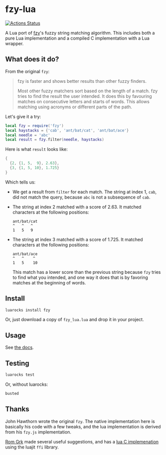 # fzy-lua

[![Actions Status](https://github.com/swarn/fzy-lua/workflows/build/badge.svg)](https://github.com/swarn/fzy-lua/actions)

A Lua port of [fzy](https://github.com/jhawthorn/fzy)'s fuzzy string matching
algorithm. This includes both a pure Lua implementation and a compiled C
implementation with a Lua wrapper.


## What does it do?

From the original `fzy`:

> fzy is faster and shows better results than other fuzzy finders.
>
> Most other fuzzy matchers sort based on the length of a match. fzy tries to
> find the result the user intended. It does this by favouring matches on
> consecutive letters and starts of words. This allows matching using acronyms
> or different parts of the path.

Let's give it a try:

``` lua
local fzy = require('fzy')
local haystacks = {'cab', 'ant/bat/cat', 'ant/bat/ace'}
local needle = 'abc'
local result = fzy.filter(needle, haystacks)
```

Here is what `result` looks like:
``` lua
{
  {2, {1, 5,  9}, 2.63},
  {3, {1, 5, 10}, 1.725}
}
```
Which tells us:

- We get a result from `filter` for each match. The string at index 1, `cab`,
  did not match the query, because `abc` is not a subsequence of `cab`.

- The string at index 2 matched with a score of 2.63. It matched characters at
  the following positions:

      ant/bat/cat
      ^   ^   ^
      1   5   9

- The string at index 3 matched with a score of 1.725. It matched characters at
  the following positions:

      ant/bat/ace
      ^   ^    ^
      1   5    10

  This match has a lower score than the previous string because `fzy` tries to
  find what you intended, and one way it does that is by favoring matches at
  the beginning of words.


## Install

``` sh
luarocks install fzy
```

Or, just download a copy of `fzy_lua.lua` and drop it in your project.


## Usage

See [the docs](docs/fzy.md).


## Testing

```sh
luarocks test
```

Or, without luarocks:

```sh
busted
```


## Thanks

John Hawthorn wrote the original `fzy`. The native implementation here is
basically his code with a few tweaks, and the lua implementation is derived
from his `fzy.js` implementation.

[Rom Grk](https://github.com/romgrk) made several useful suggestions, and has a
[lua C implemenation](https://github.com/romgrk/fzy-lua-native) using
the luajit `ffi` library.
